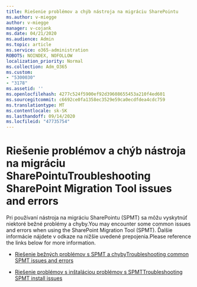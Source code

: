 ```yaml
---
title: Riešenie problémov a chýb nástroja na migráciu SharePointu
ms.author: v-miegge
author: v-miegge
manager: v-cojank
ms.date: 04/21/2020
ms.audience: Admin
ms.topic: article
ms.service: o365-administration
ROBOTS: NOINDEX, NOFOLLOW
localization_priority: Normal
ms.collection: Adm_O365
ms.custom:
- "5300030"
- "3178"
ms.assetid: ''
ms.openlocfilehash: 4277c524f5900ef92d39608655453a210f4ed601
ms.sourcegitcommit: c6692ce0fa1358ec3529e59ca0ecdfdea4cdc759
ms.translationtype: MT
ms.contentlocale: sk-SK
ms.lasthandoff: 09/14/2020
ms.locfileid: "47735754"
---
```

# <a name="troubleshooting-sharepoint-migration-tool-issues-and-errors"></a><span data-ttu-id="14dce-102">Riešenie problémov a chýb nástroja na migráciu SharePointu</span><span class="sxs-lookup"><span data-stu-id="14dce-102">Troubleshooting SharePoint Migration Tool issues and errors</span></span>

<span data-ttu-id="14dce-103">Pri používaní nástroja na migráciu SharePointu (SPMT) sa môžu vyskytnúť niektoré bežné problémy a chyby.</span><span class="sxs-lookup"><span data-stu-id="14dce-103">You may encounter some common issues and errors when using the SharePoint Migration Tool (SPMT).</span></span> <span data-ttu-id="14dce-104">Ďalšie informácie nájdete v odkaze na nižšie uvedené prepojenia.</span><span class="sxs-lookup"><span data-stu-id="14dce-104">Please reference the links below for more information.</span></span>

- [<span data-ttu-id="14dce-105">Riešenie bežných problémov s SPMT a chyby</span><span class="sxs-lookup"><span data-stu-id="14dce-105">Troubleshooting common SPMT issues and errors</span></span>](https://docs.microsoft.com/sharepointmigration/troubleshooting-common-spmt-issues)

- [<span data-ttu-id="14dce-106">Riešenie problémov s inštaláciou problémov s SPMT</span><span class="sxs-lookup"><span data-stu-id="14dce-106">Troubleshooting SPMT install issues</span></span>](https://docs.microsoft.com/sharepointmigration/spmt-install-issues)
